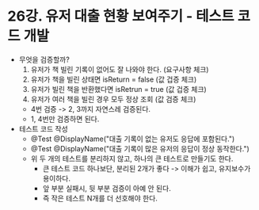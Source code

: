 # 26강. 유저 대출 현황 보여주기 - 테스트 코드 개발
- 무엇을 검증할까?
  1. 유저가 책 빌린 기록이 없어도 잘 나와야 한다. (요구사항 체크)
  2. 유저가 책을 빌린 상태면 isReturn = false (값 겁증 체크)
  3. 유저가 빌린 책을 반환했다면 isRetrun = true (값 겁증 체크)
  4. 유저가 여러 책을 빌린 경우 모두 정상 조회 (값 검증 체크)
  - 4번 검증 -> 2, 3까지 자연스레 검증된다.
  - 1, 4번만 검증하면 된다.
- 테스트 코드 작성
  - @Test @DisplayName("대출 기록이 없는 유저도 응답에 포함된다.")
  - @Test @DisplayName("대출 기록이 많은 유저의 응답이 정상 동작한다.")
  - 위 두 개의 테스트를 분리하지 않고, 하나의 큰 테스트로 만들기도 한다.
    - 큰 테스트 코드 하나보단, 분리된 2개가 좋다 -> 이해가 쉽고, 유지보수가 용이하다.
    - 앞 부분 실패시, 뒷 부분 검증이 아예 안 된다.
    - 즉 작은 테스트 N개를 더 선호해야 한다.
